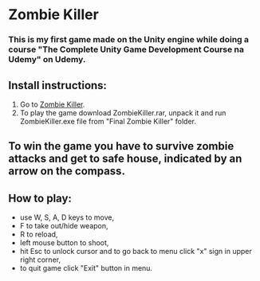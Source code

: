 # Zombie Killer
### This is my first game made on the Unity engine while doing a course "The Complete Unity Game Development Course na Udemy" on Udemy. 

## Install instructions:
1. Go to [Zombie Killer](https://mjawor.itch.io/zombie-killer).
2. To play the game download ZombieKiller.rar, unpack it and run ZombieKiller.exe file from "Final Zombie Killer" folder.

##
## To win the game you have to survive zombie attacks and get to safe house, indicated by an arrow on the compass.

## How to play: 
- use W, S, A, D keys to move,
- F to take out/hide weapon,
- R to reload,
- left mouse button to shoot,
- hit Esc to unlock cursor and to go back to menu click "x" sign in upper right corner,
- to quit game click "Exit" button in menu.
